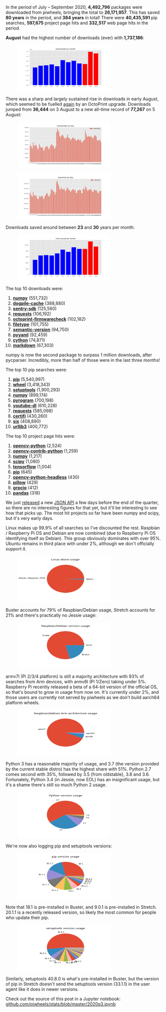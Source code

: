 
<p>In the period of July – September 2020, <strong>4,492,796</strong> packages were downloaded from piwheels, bringing the total to <strong>26,171,957</strong>. This has saved <strong>80 years</strong> in the period, and <strong>384 years</strong> in total! There were <strong>40,435,591</strong> pip searches, <strong>597,675</strong> project page hits and <strong>332,517</strong> web page hits in the period.</p>
<p><strong>August</strong> had the highest number of downloads (ever) with <strong>1,737,186</strong>:</p>
<div class="wp-block-image"><figure class="aligncenter size-large is-resized"><img sizes="auto, (max-width: 580px) 100vw, 580px" src="images/downloads-by-month.png"/></figure></div>
<p>There was a sharp and largely sustained rise in downloads in early August, which seemed to be fuelled <a href="https://blog.piwheels.org/the-mysterious-case-of-the-unexplained-downloads-spike/">again</a> by an OctoPrint upgrade. Downloads jumped from <strong>36,444</strong> on 3 August to a new all-time record of <strong>77,267</strong> on 5 August:</p>
<figure class="wp-block-image size-large"><img sizes="auto, (max-width: 720px) 100vw, 720px" src="images/downloads-by-day.png"/></figure>
<figure class="wp-block-image size-large"><img sizes="auto, (max-width: 720px) 100vw, 720px" src="images/searches-by-day.png"/></figure>
<p>Downloads saved around between <strong>23</strong> and <strong>30</strong> years per month:</p>
<figure class="wp-block-image size-large"><img sizes="auto, (max-width: 720px) 100vw, 720px" src="images/time-saved-by-month.png"/></figure>
<p>The top 10 downloads were:</p>
<ol class="wp-block-list"><li><strong><a href="https://www.piwheels.org/project/numpy">numpy</a></strong> (551,732)</li><li><strong><a href="https://www.piwheels.org/project/dogpile-cache">dogpile-cache</a></strong> (388,880)</li><li><strong><a href="https://www.piwheels.org/project/sentry-sdk">sentry-sdk</a></strong> (125,560)</li><li><strong><a href="https://www.piwheels.org/project/requests">requests</a></strong> (106,192)</li><li><strong><a href="https://www.piwheels.org/project/octoprint-firmwarecheck">octoprint-firmwarecheck</a></strong> (102,182)</li><li><strong><a href="https://www.piwheels.org/project/filetype">filetype</a></strong> (101,755)</li><li><strong><a href="https://www.piwheels.org/project/semantic-version">semantic-version</a></strong> (94,750)</li><li><strong><a href="https://www.piwheels.org/project/pyyaml">pyyaml</a></strong> (92,459)</li><li><strong><a href="https://www.piwheels.org/project/cython">cython</a></strong> (74,871)</li><li><strong><a href="https://www.piwheels.org/project/markdown">markdown</a></strong> (67,303)</li></ol>
<p>numpy is now the second package to surpass 1 million downloads, after pycparser. Incredibly, more than half of those were in the last three months! </p>
<p>The top 10 pip searches were:</p>
<ol class="wp-block-list"><li><strong><a href="https://www.piwheels.org/project/pip">pip</a></strong> (5,540,997)</li><li><strong><a href="https://www.piwheels.org/project/wheel">wheel</a></strong> (3,418,343)</li><li><strong><a href="https://www.piwheels.org/project/setuptools">setuptools</a></strong> (1,900,293)</li><li><strong><a href="https://www.piwheels.org/project/numpy">numpy</a></strong> (899,174)</li><li><strong><a href="https://www.piwheels.org/project/pyrogram">pyrogram</a></strong> (700,198)</li><li><strong><a href="https://www.piwheels.org/project/youtube-dl">youtube-dl</a></strong> (610,228)</li><li><strong><a href="https://www.piwheels.org/project/requests">requests</a></strong> (585,098)</li><li><strong><a href="https://www.piwheels.org/project/certifi">certifi</a></strong> (430,260)</li><li><strong><a href="https://www.piwheels.org/project/six">six</a></strong> (408,890)</li><li><strong><a href="https://www.piwheels.org/project/urllib3">urllib3</a></strong> (400,772)</li></ol>
<p>The top 10 project page hits were:</p>
<ol class="wp-block-list"><li><strong><a href="https://www.piwheels.org/project/opencv-python">opencv-python</a></strong> (2,524)</li><li><strong><a href="https://www.piwheels.org/project/opencv-contrib-python">opencv-contrib-python</a></strong> (1,259)</li><li><strong><a href="https://www.piwheels.org/project/numpy">numpy</a></strong> (1,217)</li><li><strong><a href="https://www.piwheels.org/project/scipy">scipy</a></strong> (1,080)</li><li><strong><a href="https://www.piwheels.org/project/tensorflow">tensorflow</a></strong> (1,004)</li><li><strong><a href="https://www.piwheels.org/project/pip">pip</a></strong> (645)</li><li><strong><a href="https://www.piwheels.org/project/opencv-python-headless">opencv-python-headless</a></strong> (430)</li><li><strong><a href="https://www.piwheels.org/project/pillow">pillow</a></strong> (429)</li><li><strong><a href="https://www.piwheels.org/project/grpcio">grpcio</a></strong> (412)</li><li><strong><a href="https://www.piwheels.org/project/pandas">pandas</a></strong> (318)</li></ol>
<p>We just <a href="https://blog.piwheels.org/requires-python-support-new-project-page-layout-and-a-new-json-api/">released</a> a new <a href="https://www.piwheels.org/json.html">JSON API</a> a few days before the end of the quarter, so there are no interesting figures for that yet, but it'll be interesting to see how that picks up. The most hit projects so far have been numpy and scipy, but it's very early days.</p>
<p>Linux makes up 99.9% of all searches so I've discounted the rest. Raspbian / Raspberry Pi OS and Debian are now combined (due to Raspberry Pi OS identifying itself as Debian). This group obviously dominates with over 95%. Ubuntu remains in third place with under 2%, although we don't officially support it.</p>
<div class="wp-block-image"><figure class="aligncenter size-large is-resized"><img sizes="auto, (max-width: 432px) 100vw, 432px" src="images/distro-usage.png"/></figure></div>
<p>Buster accounts for 79% of Raspbian/Debian usage, Stretch accounts for 21% and there's practically no Jessie usage:</p>
<div class="wp-block-image"><figure class="aligncenter size-large"><img sizes="auto, (max-width: 432px) 100vw, 432px" src="images/debian-usage.png"/></figure></div>
<p>armv7l (Pi 2/3/4 platform) is still a majority architecture with 93% of searches from Arm devices, with armv6l (Pi 1/Zero) taking under 5%. Raspberry Pi recently released a beta of a 64-bit version of the official OS, so that's bound to grow in usage from now on. It's currently under 2%, and those users are currently not served by piwheels as we don't build aarch64 platform wheels.</p>
<div class="wp-block-image"><figure class="aligncenter size-large"><img sizes="auto, (max-width: 432px) 100vw, 432px" src="images/debian-arch.png"/></figure></div>
<p>Python 3 has a reasonable majority of usage, and 3.7 (the version provided by the current stable distro) has the highest share with 51%. Python 2.7 comes second with 35%, followed by 3.5 (from oldstable), 3.8 and 3.6. Fortunately, Python 3.4 (in Jessie, now EOL) has an insignificant usage, but it's a shame there's still so much Python 2 usage.</p>
<div class="wp-block-image"><figure class="aligncenter size-large"><img sizes="auto, (max-width: 432px) 100vw, 432px" src="images/py-vers.png"/></figure></div>
<p>We're now also logging pip and setuptools versions:</p>
<div class="wp-block-image"><figure class="aligncenter size-large"><img sizes="auto, (max-width: 432px) 100vw, 432px" src="images/pip-vers-1.png"/></figure></div>
<p>Note that 18.1 is pre-installed in Buster, and 9.0.1 is pre-installed in Stretch. 20.1.1 is a recently released version, so likely the most common for people who update their pip.</p>
<div class="wp-block-image"><figure class="aligncenter size-large"><img sizes="auto, (max-width: 432px) 100vw, 432px" src="images/setuptools-vers-1.png"/></figure></div>
<p>Similarly, setuptools 40.8.0 is what's pre-installed in Buster, but the version of pip in Stretch doesn't send the setuptools version (33.1.1) in the user agent like it does in newer versions.</p>
<p>Check out the source of this post in a Jupyter notebook: <a href="https://github.com/piwheels/stats/blob/master/2020q3.ipynb">github.com/piwheels/stats/blob/master/2020q3.ipynb</a></p>
